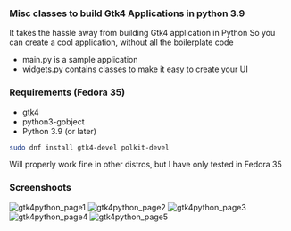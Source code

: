 ### Misc classes to build Gtk4 Applications in python 3.9

It takes the hassle away from building Gtk4 application in Python
So you can create a cool application, without all the boilerplate code

 * main.py     is a sample application
 * widgets.py  contains classes to make it easy to create your UI

### Requirements (Fedora 35)
* gtk4
* python3-gobject
* Python 3.9 (or later)

```bash
sudo dnf install gtk4-devel polkit-devel 
```

Will properly work fine in other distros, but I have only tested in Fedora 35

### Screenshoots
![gtk4python_page1](https://user-images.githubusercontent.com/283985/138865212-6d67f2e0-c844-4ef6-bfbe-6cb064dfb2ab.png)
![gtk4python_page2](https://user-images.githubusercontent.com/283985/138865222-1925c777-4c7f-439c-b6b4-3198925fe5ce.png)
![gtk4python_page3](https://user-images.githubusercontent.com/283985/138865228-28695733-0973-4924-8efb-99b20cd3add5.png)
![gtk4python_page4](https://user-images.githubusercontent.com/283985/138865238-8101c308-93ad-4f51-b80b-70a4e2c07f35.png)
![gtk4python_page5](https://user-images.githubusercontent.com/283985/138865245-f8f31279-2938-4748-a36a-df3bfff5089d.png)

